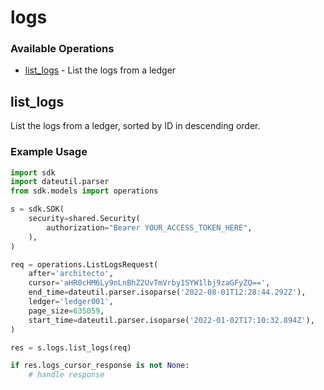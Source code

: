 # logs

### Available Operations

* [list_logs](#list_logs) - List the logs from a ledger

## list_logs

List the logs from a ledger, sorted by ID in descending order.

### Example Usage

```python
import sdk
import dateutil.parser
from sdk.models import operations

s = sdk.SDK(
    security=shared.Security(
        authorization="Bearer YOUR_ACCESS_TOKEN_HERE",
    ),
)

req = operations.ListLogsRequest(
    after='architecto',
    cursor='aHR0cHM6Ly9nLnBhZ2UvTmVrby1SYW1lbj9zaGFyZQ==',
    end_time=dateutil.parser.isoparse('2022-08-01T12:28:44.292Z'),
    ledger='ledger001',
    page_size=635059,
    start_time=dateutil.parser.isoparse('2022-01-02T17:10:32.894Z'),
)

res = s.logs.list_logs(req)

if res.logs_cursor_response is not None:
    # handle response
```
